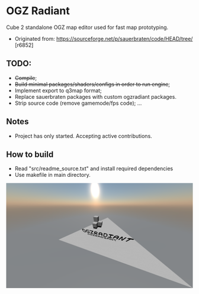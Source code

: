 # OGZ Radiant
Cube 2 standalone OGZ map editor used for fast map prototyping.
- Originated from: https://sourceforge.net/p/sauerbraten/code/HEAD/tree/
[r6852]

## TODO:
- ~~Compile~~;
- ~~Build minimal packages/shaders/configs in order to run engine~~;
- Implement export to q3map format;
- Replace sauerbraten packages with custom ogzradiant packages.
- Strip source code (remove gamemode/fps code);
  ...

## Notes
- Project has only started. Accepting active contributions.

## How to build
- Read "src/readme_source.txt" and install required dependencies
- Use makefile in main directory.

![Screenshot](user/screenshot/screenshot2.png)
